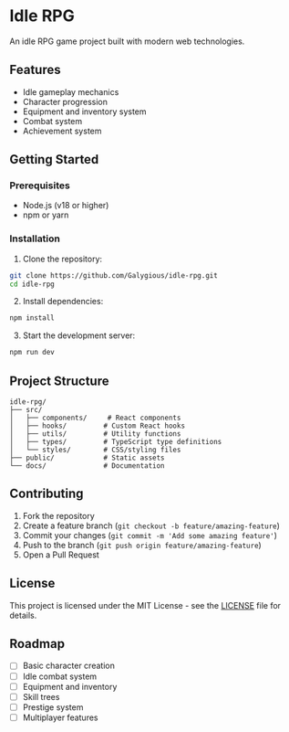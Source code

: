 # Idle RPG

An idle RPG game project built with modern web technologies.

## Features

- Idle gameplay mechanics
- Character progression
- Equipment and inventory system
- Combat system
- Achievement system

## Getting Started

### Prerequisites

- Node.js (v18 or higher)
- npm or yarn

### Installation

1. Clone the repository:
```bash
git clone https://github.com/Galygious/idle-rpg.git
cd idle-rpg
```

2. Install dependencies:
```bash
npm install
```

3. Start the development server:
```bash
npm run dev
```

## Project Structure

```
idle-rpg/
├── src/
│   ├── components/     # React components
│   ├── hooks/         # Custom React hooks
│   ├── utils/         # Utility functions
│   ├── types/         # TypeScript type definitions
│   └── styles/        # CSS/styling files
├── public/            # Static assets
└── docs/              # Documentation
```

## Contributing

1. Fork the repository
2. Create a feature branch (`git checkout -b feature/amazing-feature`)
3. Commit your changes (`git commit -m 'Add some amazing feature'`)
4. Push to the branch (`git push origin feature/amazing-feature`)
5. Open a Pull Request

## License

This project is licensed under the MIT License - see the [LICENSE](LICENSE) file for details.

## Roadmap

- [ ] Basic character creation
- [ ] Idle combat system
- [ ] Equipment and inventory
- [ ] Skill trees
- [ ] Prestige system
- [ ] Multiplayer features
